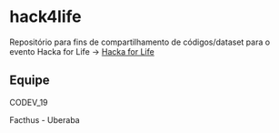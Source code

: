 # hack4life

Repositório para fins de compartilhamento de códigos/dataset para o evento Hacka for Life -> [Hacka for Life](https://www.sympla.com.br/hackaforlife__877543)

## Equipe

CODEV_19

Facthus - Uberaba
